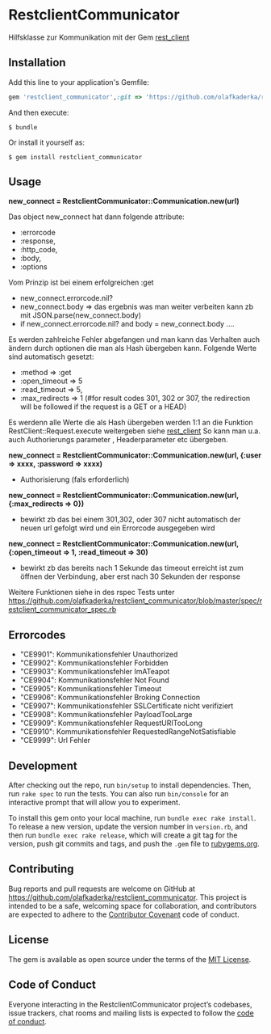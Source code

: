 # RestclientCommunicator

Hilfsklasse zur Kommunikation mit der Gem [rest_client](https://github.com/rest-client/rest-client)

## Installation

Add this line to your application's Gemfile:

```ruby
gem 'restclient_communicator',:git => 'https://github.com/olafkaderka/restclient_communicator.git', :branch => 'master'
```

And then execute:

    $ bundle

Or install it yourself as:

    $ gem install restclient_communicator

## Usage

**new_connect = RestclientCommunicator::Communication.new(url)**

Das object new_connect hat dann folgende attribute:
* :errorcode
* :response, 
* :http_code, 
* :body, 
* :options

Vom Prinzip ist bei einem erfolgreichen :get
* new_connect.errorcode.nil?
* new_connect.body => das ergebnis was man weiter verbeiten kann zb mit JSON.parse(new_connect.body)
* if new_connect.errorcode.nil? and body = new_connect.body ....


Es werden zahlreiche Fehler abgefangen und man kann das Verhalten auch ändern durch optionen die man als Hash übergeben kann. 
Folgende Werte sind automatisch gesetzt:
* :method => :get
* :open_timeout => 5
* :read_timeout => 5,
* :max_redirects => 1 (#for result codes 301, 302 or 307, the redirection will be followed if the request is a GET or a HEAD)

Es werdenn alle Werte die als Hash übergeben werden 1:1 an die Funktion RestClient::Request.execute weitergeben siehe [rest_client](https://github.com/rest-client/rest-client)
So kann man u.a. auch Authorierungs parameter , Headerparameter etc übergeben.

**new_connect = RestclientCommunicator::Communication.new(url, {:user => xxxx, :password => xxxx)**
* Authorisierung (fals erforderlich)

**new_connect = RestclientCommunicator::Communication.new(url, {:max_redirects => 0})**
* bewirkt zb das bei einem 301,302, oder 307 nicht automatisch der neuen url gefolgt wird und ein Errorcode ausgegeben wird

**new_connect = RestclientCommunicator::Communication.new(url, {:open_timeout => 1, :read_timeout => 30)**
* bewirkt zb das bereits nach 1 Sekunde das timeout erreicht ist zum öffnen der Verbindung, aber erst nach 30 Sekunden der response


Weitere Funktionen siehe in des rspec Tests unter https://github.com/olafkaderka/restclient_communicator/blob/master/spec/restclient_communicator_spec.rb

## Errorcodes
* "CE9901": Kommunikationsfehler Unauthorized
* "CE9902": Kommunikationsfehler Forbidden
* "CE9903": Kommunikationsfehler ImATeapot
* "CE9904": Kommunikationsfehler Not Found
* "CE9905": Kommunikationsfehler Timeout
* "CE9906": Kommunikationsfehler Broking Connection
* "CE9907": Kommunikationsfehler SSLCertificate nicht verifiziert
* "CE9908": Kommunikationsfehler PayloadTooLarge
* "CE9909": Kommunikationsfehler RequestURITooLong
* "CE9910": Kommunikationsfehler RequestedRangeNotSatisfiable
* "CE9999": Url Fehler

## Development

After checking out the repo, run `bin/setup` to install dependencies. Then, run `rake spec` to run the tests. You can also run `bin/console` for an interactive prompt that will allow you to experiment.

To install this gem onto your local machine, run `bundle exec rake install`. To release a new version, update the version number in `version.rb`, and then run `bundle exec rake release`, which will create a git tag for the version, push git commits and tags, and push the `.gem` file to [rubygems.org](https://rubygems.org).

## Contributing

Bug reports and pull requests are welcome on GitHub at https://github.com/olafkaderka/restclient_communicator. This project is intended to be a safe, welcoming space for collaboration, and contributors are expected to adhere to the [Contributor Covenant](http://contributor-covenant.org) code of conduct.

## License

The gem is available as open source under the terms of the [MIT License](http://opensource.org/licenses/MIT).

## Code of Conduct

Everyone interacting in the RestclientCommunicator project’s codebases, issue trackers, chat rooms and mailing lists is expected to follow the [code of conduct](https://github.com/olafkaderka/restclient_communicator/blob/master/CODE_OF_CONDUCT.md).
